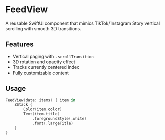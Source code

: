 # FeedView

A reusable SwiftUI component that mimics TikTok/Instagram Story vertical scrolling with smooth 3D transitions.

## Features

- Vertical paging with `.scrollTransition`
- 3D rotation and opacity effect
- Tracks currently centered index
- Fully customizable content

## Usage

```swift
FeedView(data: items) { item in
    ZStack {
        Color(item.color)
        Text(item.title)
            .foregroundStyle(.white)
            .font(.largeTitle)
    }
}
